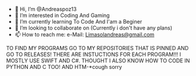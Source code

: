 - 👋 Hi, I’m @Andreaspoz13
- 👀 I’m interested in Coding And Gaming
- 🌱 I’m currently learning To Code And I'am a Beginer
- 💞️ I’m looking to collaborate on (Currently i don't have any plans)
- 📫 How to reach me: e-Mail: Limasolandreas@gmail.com

<!---
Andreaspoz13/Andreaspoz13 is a ✨ special ✨ repository because its `README.md` (this file) appears on your GitHub profile.
You can click the Preview link to take a look at your changes.
--->

TO FIND MY PROGRAMS GO TO MY REPOSITORIES THAT IS PINNED AND GO TO RELEASES! THERE ARE INSTUCTIONS FOR EACH PROGRAM!!!
I MOSTLY USE SWIFT AND C#. THOUGHT I ALSO KNOW HOW TO CODE IN PYTHON AND C TOO! AND HTM-*cough sorry
